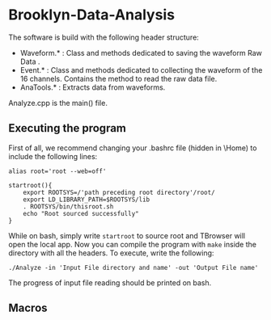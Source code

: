 # Brooklyn-Data-Analysis

The software is build with the following header structure:

- Waveform.* : Class and methods dedicated to saving the waveform Raw Data .
- Event.* : Class and methods dedicated to collecting the waveform of the 16 channels. Contains the method to read
 the raw data file.
- AnaTools.* : Extracts data from waveforms.

Analyze.cpp is the main() file.

## Executing the program
First of all, we recommend changing your .bashrc file (hidden in \Home) to include the following lines:
```
alias root='root --web=off'

startroot(){
    export ROOTSYS=/'path preceding root directory'/root/
    export LD_LIBRARY_PATH=$ROOTSYS/lib
    . ROOTSYS/bin/thisroot.sh
    echo "Root sourced successfully"
}
```
While on bash, simply write `startroot` to source root and TBrowser will open the local app. Now you can compile the program with `make` 
inside the directory with all the headers.
To execute, write the following: 
```
./Analyze -in 'Input File directory and name' -out 'Output File name'
```

The progress of input file reading should be printed on bash.

## Macros
